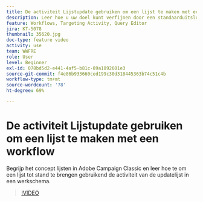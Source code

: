 ```yaml
---
title: De activiteit Lijstupdate gebruiken om een lijst te maken met een workflow
description: Leer hoe u uw doel kunt verfijnen door een standaarduitsluiting toe te passen op een workflow. U leert ook hoe u vooraf gedefinieerde filters maakt en hoe u problemen kunt oplossen met uw workflow.
feature: Workflows, Targeting Activity, Query Editor
jira: KT-5078
thumbnail: 35620.jpg
doc-type: feature video
activity: use
team: WWFRE
role: User
level: Beginner
exl-id: 078bd5d2-e441-4af5-b81c-89a1892601e3
source-git-commit: f4e86b933660ced199c30d318445363b74c51c4b
workflow-type: tm+mt
source-wordcount: '78'
ht-degree: 69%

---
```


# De activiteit Lijstupdate gebruiken om een lijst te maken met een workflow

Begrijp het concept lijsten in Adobe Campaign Classic en leer hoe te om een lijst tot stand te brengen gebruikend de activiteit van de updatelijst in een werkschema.

>[!VIDEO](https://video.tv.adobe.com/v/35620?quality=12&learn=on)

